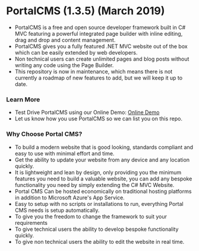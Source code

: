 # PortalCMS (1.3.5) (March 2019)
- PortalCMS is a free and open source developer framework built in C# MVC featuring a powerful integrated page builder with inline editing, drag and drop and content management.
- PortalCMS gives you a fully featured .NET MVC website out of the box which can be easily extended by web developers.
- Non technical users can create unlimited pages and blog posts without writing any code using the Page Builder.
- This repository is now in maintenance, which means there is not currently a roadmap of new features to add, but we will keep it up to date.

### Learn More
- Test Drive PortalCMS using our Online Demo: [Online Demo](https://portalcmsdemo.azurewebsites.net)
- Let us know how you use PortalCMS so we can list you on this repo.

### Why Choose Portal CMS?
- To build a modern website that is good looking, standards compliant and easy to use with minimal effort and time.
- Get the ability to update your website from any device and any location quickly. 
- It is lightweight and lean by design, only providing you the minimum features you need to build a valuable website, you can add any bespoke functionality you need by simply extending the C# MVC Website.
- Portal CMS Can be hosted economically on traditional hosting platforms in addition to Microsoft Azure's App Service.
- Easy to setup with no scripts or installations to run, everything Portal CMS needs is setup automatically.
- To give you the freedom to change the framework to suit your requirements
- To give technical users the ability to develop bespoke functionality quickly.
- To give non technical users the ability to edit the website in real time.
